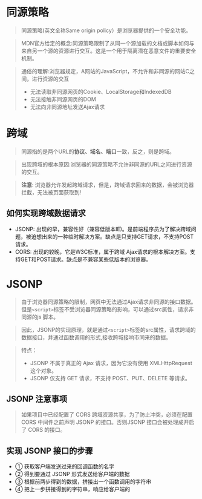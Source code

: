 
# 同源策略
> 同源策略(英文全称Same origin policy）是浏览器提供的一个安全功能。

> MDN官方给定的概念:同源策略限制了从同一个源加载的文档或脚本如何与来自另一个源的资源进行交互。这是一个用于隔离潜在恶意文件的重要安全机制。

> 通俗的理解:浏览器规定，A网站的JavaScript，不允许和非同源的网站C之间，进行资源的交互
> - 无法读取非同源网页的Cookie、LocalStorage和IndexedDB
> - 无法接触非同源网页的DOM
> - 无法向非同源地址发送Ajax请求

# 跨域
> 同源指的是两个URL的**协议、域名、端口**一致，反之，则是跨域。

> 出现跨域的根本原因:浏览器的同源策略不允许非同源的URL之间进行资源的交互。

> **注意**: 浏览器允许发起跨域请求，但是，跨域请求回来的数据，会被浏览器拦截，无法被页面获取到!

## 如何实现跨域数据请求

- JSONP: 出现的早，兼容性好（兼容低版本IE)。是前端程序员为了解决跨域问题，被迫想出来的一种临时解决方案。缺点是只支持GET请求，不支持POST请求。
- CORS: 出现的较晚，它是W3C标准，属于跨域 Ajax请求的根本解决方案。支持GET和POST请求。缺点是不兼容某些低版本的浏览器。


# JSONP 
> 由于浏览器同源策略的限制，网页中无法通过Ajax请求非同源的接口数据。但是`<script>`标签不受浏览器同源策略的影响，可以通过src属性，请求非同源的js 脚本。

> 因此，JSONP的实现原理，就是通过`<script>`标签的src属性，请求跨域的数据接口，并通过函数调用的形式,接收跨城接响市同来的数据。

> 特点：
> - JSONP 不属于真正的 Ajax 请求，因为它没有使用 XMLHttpRequest 这个对象。
> - JSONP 仅支持 GET 请求，不支持 POST、PUT、DELETE 等请求。

## JSONP 注意事项

> 如果项目中已经配置了 CORS 跨域资源共享，为了防止冲突，必须在配置 CORS 中间件之前声明 JSONP 的接口。否则JSONP 接口会被处理成开启了 CORS 的接口。

## 实现 JSONP 接口的步骤

- ① 获取客户端发送过来的回调函数的名字
- ② 得到要通过 JSONP 形式发送给客户端的数据
- ③ 根据前两步得到的数据，拼接出一个函数调用的字符串
- ④ 把上一步拼接得到的字符串，响应给客户端的 <script> 标签进行解析执行


## 简单的JSONP

```html
<!DOCTYPE html>
<html lang="en">
<head>
  <meta charset="UTF-8">
  <meta name="viewport" content="width=device-width, initial-scale=1.0">
  <meta http-equiv="X-UA-Compatible" content="ie=edge">
  <title>Document</title>
</head>
<body>
  <script>
    function abc(data) {
      console.log('JSONP响应回来的数据是：')
      console.log(data)
    }
  </script>
  
  <script src="http://ajax.frontend.itheima.net:3006/api/jsonp?callback=abc&name=ls&age=30">
    
  </script>
</body>
</html>
```

## 在网页中使用 jQuery 发起 JSONP 请求

> 调用 $.ajax() 函数，提供 JSONP 的配置选项，从而发起 JSONP 请求

```js
$('#btnJSONP').on('click', function () {
    $.ajax({
        method: 'GET',
        url: "http:/ /127.0.0.1/api/jsonp'，
        dataType: 'jsonp',// 表示要发起JSONP的请求success
        jsonp: 'callback',//发送到服务器的参数名称, 默认值为 callback
        jsonpCallback: 'abc',//自定义回答函数名称, 默认值为 JQueryxxx
        success: function (res) {
            console.log(res)
        }
    })
})
```



# CORS

> CORS （Cross-Origin Resource Sharing，跨域资源共享）由一系列 HTTP 响应头组成，这些 HTTP 响应头决定浏览器是否阻止前端 JS 代码跨域获取资源。

> 浏览器的同源安全策略默认会阻止网页“跨域”获取资源。但如果**接口服务器配置了 CORS 相关的 HTTP 响应头**，就可以解除浏览器端的跨域访问限制。

## CORS 的注意事项

- ① CORS 主要在服务器端进行配置。客户端浏览器无须做任何额外的配置，即可请求开启了 CORS 的接口。
- ② CORS 在浏览器中有兼容性。只有支持 XMLHttpRequest Level2 的浏览器，才能正常访问开启了 CORS 的服务端接口（例如：IE10+、Chrome4+、FireFox3.5+）。


## CORS 响应头
### Access-Control-Allow-Origin

```
Access-Control-Allow-Origin: <origin> | *

 其中，origin 参数的值指定了允许访问该资源的外域 URL。
 * 表示允许来自任何域的请求
 
下面将只允许来自 http://itcast.cn 的请求	 
res.setHeader('Access-Control-Allow-Origin', 'http:/litcast.cn')
```

### Access-Control-Allow-Headers

> 默认情况下，CORS 仅支持客户端向服务器发送如下的 9 个请求头：
>
> Accept、Accept-Language、Content-Language、DPR、Downlink、Save-Data、Viewport-Width、Width 、Content-Type （值仅限于text/plain、multipart/form-data、application/x-www-form-urlencoded 三者之一）
>
> 如果客户端向服务器发送了额外的请求头信息，则需要在服务器端，通过 Access-Control-Allow-Headers 对额外 的请求头进行声明，否则这次请求会失败！

```
//允许客户端额外向服务器发送Content-Type请求头和X-Custom-Header请求头
//注意:多个请求头之间使用英文的逗号进行分割
res.setHeader('Access-Control-Allow-Headers' ,Content-Type，X-Custom-Header')
```

### Access-Control-Allow-Methods

> 默认情况下，CORS 仅支持客户端发起 GET、POST、HEAD 请求。

> 如果客户端希望通过 PUT、DELETE 等方式请求服务器的资源，则需要在服务器端，通过 Access-Control-Allow-Methods来指明实际请求所允许使用的 HTTP 方法。

```
//只允许POST、GET、DELETE、HEAD请求方法
res.setHeader('Access-Control-Allow-Methods','POST，GET，DELETE，HEAD')
//允许所有的 HTTP请求方法
res.setHeader('Access-Control-Allow-Methods', '*')
```

## CORS请求的分类

- ① 简单请求
- ② 预检请求

### 简单请求

> 同时满足以下两大条件的请求，就属于简单请求

- ① 请求方式：GET、POST、HEAD 三者之一
- ② HTTP 头部信息不超过以下几种字段：无自定义头部字段、Accept、Accept-Language、Content-Language、DPR、 Downlink、Save-Data、Viewport-Width、Width
  、Content-Type（只有三个值application/x-www-form- urlencoded、multipart/form-data、text/plain）

### 预检请求

> 只要符合以下任何一个条件的请求，都需要进行预检请求

- ① 请求方式为 GET、POST、HEAD 之外的请求 Method 类型
- ② 请求头中包含自定义头部字段
- ③ 向服务器发送了 application/json 格式的数据

> 在浏览器与服务器正式通信之前，浏览器会先发送 OPTION 请求进行预检，以获知服务器是否允许该实际请求，所以这一次的 OPTION 请求称为“预检请求”。
>
> 服务器成功响应预检请求后，才会发送真正的请求，并且携带真实数据。

### 简单请求和预检请求的区别

> 简单请求的特点：客户端与服务器之间只会发生一次请求。

> 预检请求的特点：客户端与服务器之间会发生两次请求，OPTION 预检请求成功之后，才会发起真正的请求。



# nginx反向代理